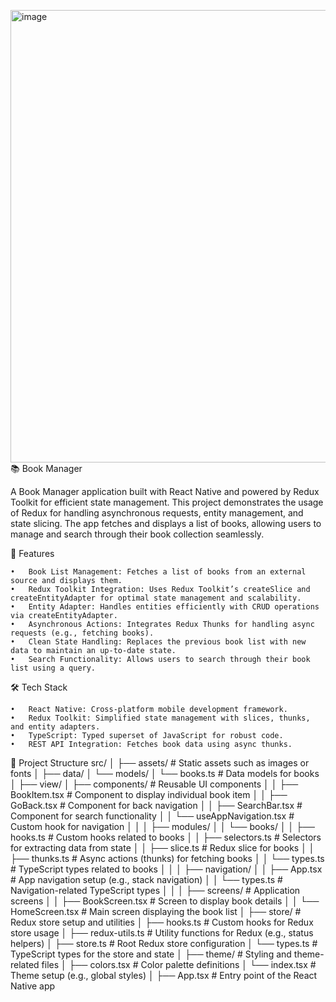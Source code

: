 <img width="724" alt="image" src="https://github.com/user-attachments/assets/df8fdbc1-ee7c-4067-b4b6-ee84d192b3b6">📚 Book Manager

A Book Manager application built with React Native and powered by Redux Toolkit for efficient state management. 
This project demonstrates the usage of Redux for handling asynchronous requests, 
entity management, and state slicing. The app fetches and displays a list of books, 
allowing users to manage and search through their book collection seamlessly.

🚀 Features

	•	Book List Management: Fetches a list of books from an external source and displays them.
	•	Redux Toolkit Integration: Uses Redux Toolkit’s createSlice and createEntityAdapter for optimal state management and scalability.
	•	Entity Adapter: Handles entities efficiently with CRUD operations via createEntityAdapter.
	•	Asynchronous Actions: Integrates Redux Thunks for handling async requests (e.g., fetching books).
	•	Clean State Handling: Replaces the previous book list with new data to maintain an up-to-date state.
	•	Search Functionality: Allows users to search through their book list using a query.

🛠️ Tech Stack

	•	React Native: Cross-platform mobile development framework.
	•	Redux Toolkit: Simplified state management with slices, thunks, and entity adapters.
	•	TypeScript: Typed superset of JavaScript for robust code.
	•	REST API Integration: Fetches book data using async thunks.

🔨 Project Structure
src/
│
├── assets/                       # Static assets such as images or fonts
│
├── data/
│   └── models/
│       └── books.ts              # Data models for books
│
├── view/
│   ├── components/               # Reusable UI components
│   │   ├── BookItem.tsx          # Component to display individual book item
│   │   ├── GoBack.tsx            # Component for back navigation
│   │   ├── SearchBar.tsx         # Component for search functionality
│   │   └── useAppNavigation.tsx  # Custom hook for navigation
│   │
│   ├── modules/
│   │   └── books/
│   │       ├── hooks.ts          # Custom hooks related to books
│   │       ├── selectors.ts      # Selectors for extracting data from state
│   │       ├── slice.ts          # Redux slice for books
│   │       ├── thunks.ts         # Async actions (thunks) for fetching books
│   │       └── types.ts          # TypeScript types related to books
│   │
│   ├── navigation/
│   │   ├── App.tsx               # App navigation setup (e.g., stack navigation)
│   │   └── types.ts              # Navigation-related TypeScript types
│   │
│   ├── screens/                  # Application screens
│   │   ├── BookScreen.tsx        # Screen to display book details
│   │   └── HomeScreen.tsx        # Main screen displaying the book list
│
├── store/                        # Redux store setup and utilities
│   ├── hooks.ts                  # Custom hooks for Redux store usage
│   ├── redux-utils.ts            # Utility functions for Redux (e.g., status helpers)
│   ├── store.ts                  # Root Redux store configuration
│   └── types.ts                  # TypeScript types for the store and state
│
├── theme/                        # Styling and theme-related files
│   ├── colors.tsx                # Color palette definitions
│   └── index.tsx                 # Theme setup (e.g., global styles)
│
├── App.tsx                       # Entry point of the React Native app
